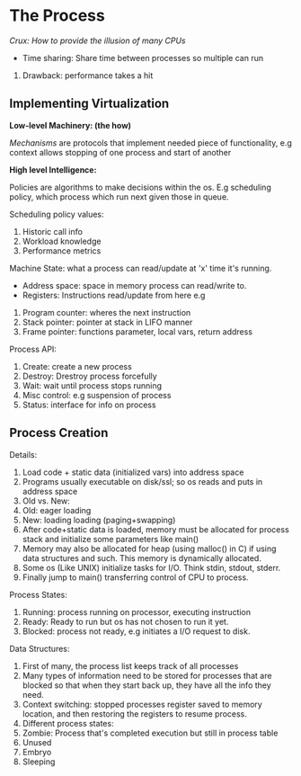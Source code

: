 # The Process

*Crux: How to provide the illusion of many CPUs*

* Time sharing: Share time between processes so multiple can run
 1. Drawback: performance takes a hit

## Implementing Virtualization

**Low-level Machinery: (the how)**

*Mechanisms* are protocols that implement needed piece of functionality, e.g
context allows stopping of one process and start of another

**High level Intelligence:**

Policies are algorithms to make decisions within the os. E.g scheduling
policy, which process which run next given those in queue.

Scheduling policy values:
1. Historic call info
1. Workload knowledge
1. Performance metrics

Machine State: what a process can read/update at 'x' time it's running.
* Address space: space in memory process can read/write to.
* Registers: Instructions read/update from here e.g
 1. Program counter: wheres the next instruction
 1. Stack pointer: pointer at stack in LIFO manner
 1. Frame pointer: functions parameter, local vars, return address

Process API:
1. Create: create a new process
1. Destroy: Drestroy process forcefully
1. Wait: wait until process stops running
1. Misc control: e.g suspension of process
1. Status: interface for info on process

## Process Creation

Details:
1. Load code + static data (initialized vars) into address space 
1. Programs usually executable on disk/ssl; so os reads and puts in address
   space
1. Old vs. New:
 1. Old: eager loading
 1. New: loading loading (paging+swapping)
1. After code+static data is loaded, memory must be allocated for process stack
   and initialize some parameters like main()
1. Memory may also be allocated for heap (using malloc() in C) if using data
   structures and such. This memory is dynamically allocated.
1. Some os (Like UNIX) initialize tasks for I/O. Think stdin, stdout, stderr.
1. Finally jump to main() transferring control of CPU to process.

Process States:
1. Running: process running on processor, executing instruction
1. Ready: Ready to run but os has not chosen to run it yet.
1. Blocked: process not ready, e.g initiates a I/O request to disk.

Data Structures:
1. First of many, the process list keeps track of all processes
1. Many types of information need to be stored for processes that are blocked so
   that when they start back up, they have all the info they need.
1. Context switching: stopped processes register saved to memory location, and
   then restoring the registers to resume process.
1. Different process states:
 1. Zombie: Process that's completed execution but still in process table
 1. Unused
 1. Embryo
 1. Sleeping
